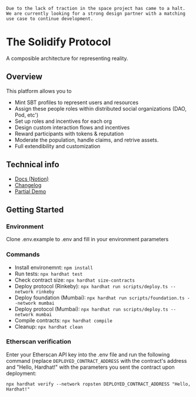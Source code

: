 ```
Due to the lack of traction in the space project has came to a halt. 
We are currently looking for a strong design partner with a matching use case to continue development. 
```

# The Solidify Protocol 

A composible architecture for representing reality. 

## Overview

This platform allows you to

- Mint SBT profiles to represent users and resources
- Assign these people roles within distributed social organizations (DAO, Pod, etc')
- Set up roles and incentives for each org
- Design custom interaction flows and incentives
- Reward participants with tokens & reputation
- Moderate the population, handle claims, and retrive assets.
- Full extendibility and customization

## Technical info

- [Docs (Notion)](https://www.notion.so/virtualbrick/Contracts-4e383eb032e34cd08d5f035dee2dd9bb)
- [Changelog](https://github.com/MentorDAO/BountyProtocol/releases)
- [Partial Demo](https://solidify.space)

## Getting Started

### Environment

Clone .env.example to .env and fill in your environment parameters

### Commands

- Install environemnt: `npm install`
- Run tests: `npx hardhat test`
- Check contract size: `npx hardhat size-contracts`
- Deploy protocol (Rinkeby): `npx hardhat run scripts/deploy.ts --network rinkeby`
- Deploy foundation (Mumbai): `npx hardhat run scripts/foundation.ts --network mumbai`
- Deploy protocol (Mumbai): `npx hardhat run scripts/deploy.ts --network mumbai`
- Compile contracts: `npx hardhat compile`
- Cleanup: `npx hardhat clean`

### Etherscan verification

Enter your Etherscan API key into the .env file and run the following command 
(replace `DEPLOYED_CONTRACT_ADDRESS` with the contract's address and "Hello, Hardhat!" with the parameters you sent the contract upon deployment:

```shell
npx hardhat verify --network ropsten DEPLOYED_CONTRACT_ADDRESS "Hello, Hardhat!"
```
